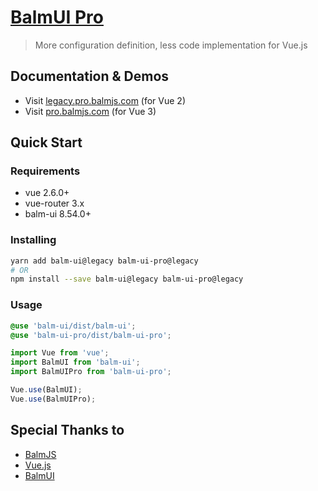# [BalmUI Pro](https://legacy.pro.balmjs.com/)

> More configuration definition, less code implementation for Vue.js

## Documentation & Demos

- Visit [legacy.pro.balmjs.com](https://legacy.pro.balmjs.com/) (for Vue 2)
- Visit [pro.balmjs.com](https://pro.balmjs.com/) (for Vue 3)

## Quick Start

### Requirements

- vue 2.6.0+
- vue-router 3.x
- balm-ui 8.54.0+

### Installing

```sh
yarn add balm-ui@legacy balm-ui-pro@legacy
# OR
npm install --save balm-ui@legacy balm-ui-pro@legacy
```

### Usage

```scss
@use 'balm-ui/dist/balm-ui';
@use 'balm-ui-pro/dist/balm-ui-pro';
```

```js
import Vue from 'vue';
import BalmUI from 'balm-ui';
import BalmUIPro from 'balm-ui-pro';

Vue.use(BalmUI);
Vue.use(BalmUIPro);
```

## Special Thanks to

- [BalmJS](https://balm.js.org/)
- [Vue.js](https://v2.vuejs.org/)
- [BalmUI](https://v8.material.balmjs.com/)

